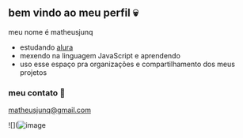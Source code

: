 ## bem vindo ao meu perfil 💀

meu nome é matheusjunq

- estudando [alura](https://www.alura.com.br)
- mexendo na linguagem JavaScript e aprendendo
- uso esse espaço pra organizações e compartilhamento dos meus projetos

### meu contato 📧

matheusjunq@gmail.com

![](![image](https://github.com/user-attachments/assets/3c32f72b-655f-462b-8a09-24e3e30695db)

